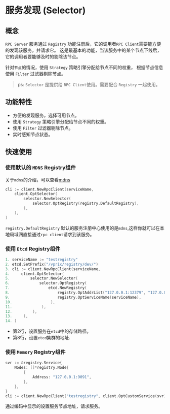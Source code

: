 # 服务发现 (Selector)

## 概念

`RPC Server` 服务通过 `Registry` 功能注册后，它的调用者`RPC Client`需要能方便的发现该服务，并请求它。
这是最基本的功能，当该服务中的某个节点下线后，它的调用者要能够及时的剔除该节点。

针对`节点`的情况，使用 `Strategy` 策略引擎分配给节点不同的权重，
根据节点信息使用 `Filter` 过滤器剔除节点。

> ps: `Selector` 是提供给 `RPC Client`使用。需要配合 `Registry` 一起使用。


## 功能特性

* 方便的发现服务，选择可用节点。
* 使用 `Strategy` 策略引擎分配给节点不同的权重。
* 使用 `Filter` 过滤器剔除节点。
* 实时感知节点状态。

## 快速使用

### 使用默认的 `MDNS` Registry组件

关于`mdns`的介绍，可以查看[mdns](https://en.wikipedia.org/wiki/Multicast_DNS)

```go
cli := client.NewRpcClient(serviceName,
    client.OptSelector(
        selector.NewSelector(
            selector.OptRegistry(registry.DefaultRegistry),
        ),
    ),
)
```

`registry.DefaultRegistry` 默认的服务注册中心使用的是`mdns`,这样你就可以在本地局域网直接通过`rpc client`请求到该服务。

### 使用 `Etcd` Registry组件

```go
1. serviceName := "testregistry"
2. etcd.SetPrefix("/vprix/registry/dev/")
3. cli := client.NewRpcClient(serviceName,
4.     client.OptSelector(
5.         selector.NewSelector(
6.             selector.OptRegistry(
7.                 etcd.NewRegistry(
8.                     registry.OptAddrList("127.0.0.1:12379", "127.0.0.1:22379", "127.0.0.1:32379"),
9.                     registry.OptServiceName(serviceName),
10.                 ),
11.             ),
12.         ),
13.     ),
14. )
```

* 第2行，设置服务在`etcd`中的存储路径。
* 第8行，设置`etcd`集群的地址.


### 使用 `Memory` Registry组件

```go
svr := &registry.Service{
    Nodes: []*registry.Node{
        {
            Address: "127.0.0.1:9091",
        },
    },
}
cli := client.NewRpcClient("testregistry", client.OptCustomService(svr))
```

通过编码中显示的设置服务节点地址，请求服务。

